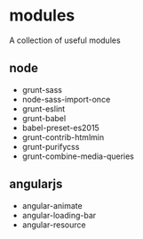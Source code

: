 # modules
A collection of useful modules



## node
* grunt-sass
* node-sass-import-once
* grunt-eslint
* grunt-babel
* babel-preset-es2015
* grunt-contrib-htmlmin
* grunt-purifycss
* grunt-combine-media-queries

## angularjs
* angular-animate
* angular-loading-bar
* angular-resource
